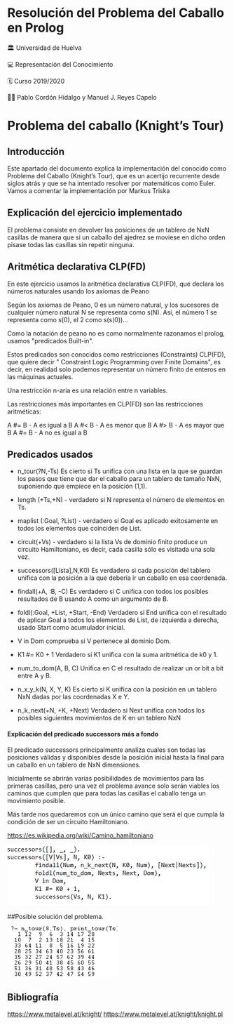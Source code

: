 # Resolución del Problema del Caballo en Prolog


:classical_building: Universidad de Huelva

:computer: Representación del Conocimiento

:spiral_calendar: Curso 2019/2020

:men_wrestling: Pablo Cordón Hidalgo y Manuel J. Reyes Capelo

# Problema del caballo (Knight’s Tour)

## Introducción

Este apartado del documento explica la implementación del conocido como Problema del Caballo (Knight’s Tour), que es un acertijo recurrente desde siglos atrás y que se ha intentado resolver por matemáticos como Euler. Vamos a comentar la implementación por Markus Triska

## Explicación del ejercicio implementado

El problema consiste en devolver las posiciones de un tablero de NxN casillas de manera que si un caballo del ajedrez se moviese en dicho orden pisase todas las casillas sin repetir ninguna.

## Aritmética declarativa CLP(FD)

En este ejercicio usamos la aritmética declarativa CLP(FD), que declara los números naturales usando los axiomas de Peano

Según los axiomas de Peano, 0 es un número natural, y los sucesores de cualquier número natural N se representa como s(N).
Así, el número 1 se representa como s(0), el 2 como s(s(0))...

Como la notación de peano no es como normalmente razonamos el prolog, usamos "predicados Built-in".

Estos predicados son conocidos como restricciones (Constraints) CLP(FD), que quiere decir " Constraint Logic Programming over Finite Domains",
es decir, en realidad solo podemos representar un número finito de enteros en las máquinas actuales.

Una restricción n-aria es una relación entre n variables.

Las restricciones más importantes en CLP(FD) son las restricciones aritméticas: 

A #= B -  A es igual a B
A #< B -  A es menor que B
A #> B -  A es mayor que B
A #\= B - A no es igual a B

## Predicados usados

- n_tour(?N,-Ts) Es cierto si Ts unifica con una lista en la que se guardan los pasos que tiene que dar el caballo para un tablero de tamaño NxN, suponiendo que empiece en la posición (1,1).

- length (+Ts,+N) - verdadero si N representa el número de elementos en Ts.

- maplist (:Goal, ?List) - verdadero si Goal es aplicado exitosamente en todos los elementos que coinciden de List.

- circuit(+Vs) - verdadero si la lista Vs de dominio finito produce un circuito Hamiltoniano, es decir, cada casilla sólo es visitada una sola vez.

- successors([Lista],N,K0) Es verdadero si cada posición del tablero unifica con la posición a la que debería ir un caballo en esa coordenada.

- findall(+A, :B, -C) Es verdadero si C unifica con todos los posibles resultados de B usando A como un argumento de B.

- foldl(:Goal, +List, +Start, -End) Verdadero si End unifica con el resultado de aplicar Goal a todos los elementos de List, de izquierda a derecha, usado Start como acumulador inicial.

- V in Dom comprueba si V pertenece al dominio Dom.

- K1 #= K0 + 1 Verdadero si K1 unifica con la suma aritmética de k0 y 1.

- num_to_dom(A, B, C) Unifica en C el resultado de realizar un or bit a bit entre A y B.

-  n_x_y_k(N, X, Y, K) Es cierto si K unifica con la posición en un tablero NxN dadas por las coordenadas X e Y.

- n_k_next(+N, +K, +Next) Verdadero si Next unifica con todos los posibles siguientes movimientos de K en un tablero NxN

#### Explicación del predicado successors más a fondo

El predicado successors principalmente analiza cuales son todas las posiciones válidas y disponibles desde la posición inicial hasta la final para un caballo en un tablero de NxN dimensiones.
	
Inicialmente se abrirán varias posibilidades de movimientos para las primeras casillas, pero una vez el problema avance solo serán viables los caminos que cumplen que para todas las casillas el caballo tenga un movimiento posible.
	
Más tarde nos quedaremos con un único camino que será el que cumpla la condición de ser un circuito Hamiltoniano.
	
https://es.wikipedia.org/wiki/Camino_hamiltoniano

![succesors](https://github.com/pabletecor/rc1920/blob/master/Trabajo%20Final/Practica/Codigo/Imagenes/succesors.PNG)

##Posible solución del problema.

![Solución](https://github.com/pabletecor/rc1920/blob/master/Trabajo%20Final/Practica/Codigo/Imagenes/solucion.PNG)


## Bibliografía

https://www.metalevel.at/knight/
https://www.metalevel.at/knight/knight.pl
